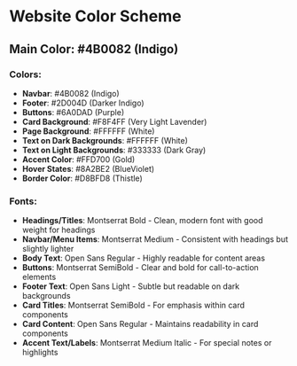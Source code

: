 # Website Color Scheme

## Main Color: #4B0082 (Indigo)

### Colors:
- **Navbar**: #4B0082 (Indigo)
- **Footer**: #2D004D (Darker Indigo)
- **Buttons**: #6A0DAD (Purple)
- **Card Background**: #F8F4FF (Very Light Lavender)
- **Page Background**: #FFFFFF (White)
- **Text on Dark Backgrounds**: #FFFFFF (White)
- **Text on Light Backgrounds**: #333333 (Dark Gray)
- **Accent Color**: #FFD700 (Gold)
- **Hover States**: #8A2BE2 (BlueViolet)
- **Border Color**: #D8BFD8 (Thistle)

### Fonts:
- **Headings/Titles**: Montserrat Bold - Clean, modern font with good weight for headings
- **Navbar/Menu Items**: Montserrat Medium - Consistent with headings but slightly lighter
- **Body Text**: Open Sans Regular - Highly readable for content areas
- **Buttons**: Montserrat SemiBold - Clear and bold for call-to-action elements
- **Footer Text**: Open Sans Light - Subtle but readable on dark backgrounds
- **Card Titles**: Montserrat SemiBold - For emphasis within card components
- **Card Content**: Open Sans Regular - Maintains readability in card components
- **Accent Text/Labels**: Montserrat Medium Italic - For special notes or highlights